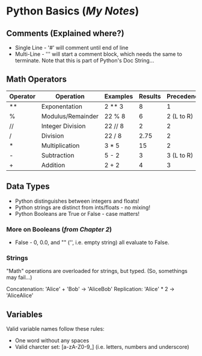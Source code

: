 # Python Basics (_My Notes_)

## Comments (Explained where?)

* Single Line - '#' will comment until end of line
* Multi-Line  - ''' will start a comment block, which needs the same to terminate. Note that this is part of Python's Doc String... 

## Math Operators

| Operator | Operation         | Examples | Results | Precedence |
|----------|-------------------|----------|---------|------------|
| **       | Exponentation     | 2 ** 3   |  8      | 1          |
| %        | Modulus/Remainder | 22 % 8   |  6      | 2 (L to R) |
| //       | Integer Division  | 22 // 8  |  2      | 2          |
| /        | Division          | 22 / 8   |  2.75   | 2          |
| *        | Multiplication    | 3 * 5    | 15      | 2          |
| -        | Subtraction       | 5 - 2    |  3      | 3 (L to R) |
| +        | Addition          | 2 + 2    |  4      | 3          |

## Data Types

* Python distinguishes between integers and floats!
* Python strings are distinct from ints/floats - no mixing!
* Python Booleans are True or False - case matters!

### More on Booleans (_from Chapter 2_)

* False - 0, 0.0, and "" ('', i.e. empty string) all evaluate to False.

### Strings

"Math" operations are overloaded for strings, but typed. (So, somethings may fail...)

Concatenation: 'Alice' + 'Bob' -> 'AliceBob'
Replication:   'Alice' * 2     -> 'AliceAlice'

## Variables

Valid variable names follow these rules:

* One word without any spaces
* Valid charcter set: [a-zA-Z0-9_] (i.e. letters, numbers and underscore)



